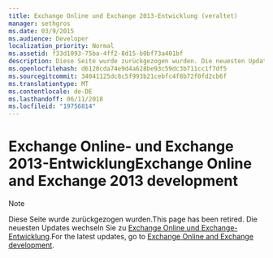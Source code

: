 ```yaml
---
title: Exchange Online und Exchange 2013-Entwicklung (veraltet)
manager: sethgros
ms.date: 03/9/2015
ms.audience: Developer
localization_priority: Normal
ms.assetid: f33d1093-75ba-4ff2-8d15-b0bf73a401bf
description: Diese Seite wurde zurückgezogen wurden. Die neuesten Updates finden Sie unter dem Thema Exchange Online und der Exchange-Entwicklung.
ms.openlocfilehash: d6120cda74e9d4a628be93c59dc3b711cc1f7df5
ms.sourcegitcommit: 34041125dc8c5f993b21cebfc4f8b72f0fd2cb6f
ms.translationtype: MT
ms.contentlocale: de-DE
ms.lasthandoff: 06/11/2018
ms.locfileid: "19756814"
---
```

# <a name="exchange-online-and-exchange-2013-development"></a><span data-ttu-id="be1de-104">Exchange Online- und Exchange 2013-Entwicklung</span><span class="sxs-lookup"><span data-stu-id="be1de-104">Exchange Online and Exchange 2013 development</span></span>

> [!NOTE] 
> <span data-ttu-id="be1de-105">Diese Seite wurde zurückgezogen wurden.</span><span class="sxs-lookup"><span data-stu-id="be1de-105">This page has been retired.</span></span> <span data-ttu-id="be1de-106">Die neuesten Updates wechseln Sie zu [Exchange Online und Exchange-Entwicklung](exchange-server-development.md).</span><span class="sxs-lookup"><span data-stu-id="be1de-106">For the latest updates, go to [Exchange Online and Exchange development](exchange-server-development.md).</span></span>

